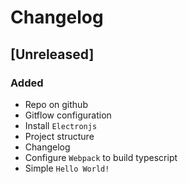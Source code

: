 # Changelog

## [Unreleased]
### Added
- Repo on github
- Gitflow configuration
- Install `Electronjs`
- Project structure
- Changelog
- Configure `Webpack` to build typescript
- Simple `Hello World!`
